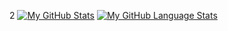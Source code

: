 
2
[![My GitHub Stats](https://github-readme-stats.vercel.app/api/?username=shubhamshrimant&count_private=true&theme=tokyonight&showicons=true)]()
[![My GitHub Language Stats](https://github-readme-stats.vercel.app/api/top-langs/?username=shubhamshrimant&langs_count=5&theme=tokyonight)]()
